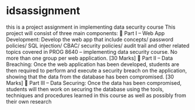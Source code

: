 # idsassignment
this is a project assignment in implementing data security course
This project will consist of three main components:
 Part I – Web App Development: Develop the web app that include concepts/ password policies/ SQL
injection/ CBAC/ security policies/ audit trail and other related topics covered in
PROG 8640 – implementing data security course.
No more than one group per web application. [30 Marks]
 Part II – Data Breaching: Once the web application has been developed, students are then required to
perform and execute a security breach on the application, showing that the data from the database
has been compromised. [30 Marks]
 Part III – Data Securing: Once the data has been compromised, students will then work on securing the
database using the tools, techniques and procedures learned in this course as well as possibly from
their own research
